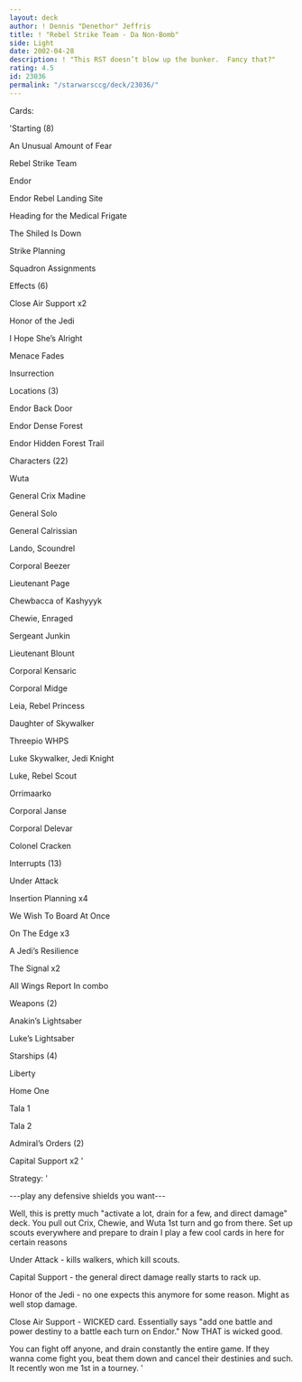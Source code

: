 ```yaml
---
layout: deck
author: ! Dennis "Denethor" Jeffris
title: ! "Rebel Strike Team - Da Non-Bomb"
side: Light
date: 2002-04-28
description: ! "This RST doesn’t blow up the bunker.  Fancy that?"
rating: 4.5
id: 23036
permalink: "/starwarsccg/deck/23036/"
---
```

Cards: 

'Starting (8)

An Unusual Amount of Fear

Rebel Strike Team

Endor

Endor Rebel Landing Site

Heading for the Medical Frigate

The Shiled Is Down

Strike Planning

Squadron Assignments


Effects (6)


Close Air Support x2

Honor of the Jedi

I Hope She’s Alright

Menace Fades

Insurrection


Locations (3)

Endor Back Door

Endor Dense Forest

Endor Hidden Forest Trail


Characters (22)

Wuta

General Crix Madine

General Solo

General Calrissian

Lando, Scoundrel

Corporal Beezer

Lieutenant Page

Chewbacca of Kashyyyk

Chewie, Enraged

Sergeant Junkin

Lieutenant Blount

Corporal Kensaric

Corporal Midge

Leia, Rebel Princess

Daughter of Skywalker

Threepio WHPS

Luke Skywalker, Jedi Knight

Luke, Rebel Scout

Orrimaarko

Corporal Janse

Corporal Delevar

Colonel Cracken


Interrupts (13)

Under Attack

Insertion Planning x4

We Wish To Board At Once

On The Edge x3

A Jedi’s Resilience

The Signal x2

All Wings Report In combo


Weapons (2)

Anakin’s Lightsaber

Luke’s Lightsaber


Starships (4)

Liberty

Home One

Tala 1

Tala 2


Admiral’s Orders (2)

Capital Support x2 '

Strategy: '

---play any defensive shields you want---


Well, this is pretty much "activate a lot, drain for a few, and direct damage" deck.  You pull out Crix, Chewie, and Wuta 1st turn and go from there.  Set up scouts everywhere and prepare to drain  I play a few cool cards in here for certain reasons


Under Attack - kills walkers, which kill scouts.

Capital Support - the general direct damage really starts to rack up.

Honor of the Jedi - no one expects this anymore for some reason.  Might as well stop damage.

Close Air Support - WICKED card.  Essentially says "add one battle and power destiny to a battle each turn on Endor."  Now THAT is wicked good.


You can fight off anyone, and drain constantly the entire game.  If they wanna come fight you, beat them down and cancel their destinies and such.  It recently won me 1st in a tourney. '
